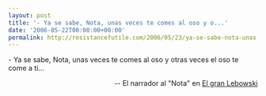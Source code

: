 ```yaml
---
layout: post
title: '- Ya se sabe, Nota, unas veces te comes al oso y o...'
date: '2006-05-22T00:00:00+00:00'
permalink: http://resistancefutile.com/2006/05/23/ya-se-sabe-nota-unas-veces-te-comes-al-oso-y-o/
---
```

<p class="frase">- Ya se sabe, Nota, unas veces te comes al oso y otras veces el oso te come a ti...</p><p align="right">-- El narrador al "Nota" en <a href="http://www.imdb.com/title/tt0118715/">El gran Lebowski</a>
